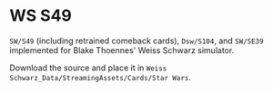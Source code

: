 # WS S49

`SW/S49` (including retrained comeback cards), `Dsw/S104`, and `SW/SE39` implemented for Blake Thoennes' Weiss Schwarz simulator.

Download the source and place it in `Weiss Schwarz_Data/StreamingAssets/Cards/Star Wars`.
